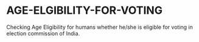 # AGE-ELGIBILITY-FOR-VOTING
Checking Age Eligibility for humans whether he/she is eligible for voting in election commission of India.
